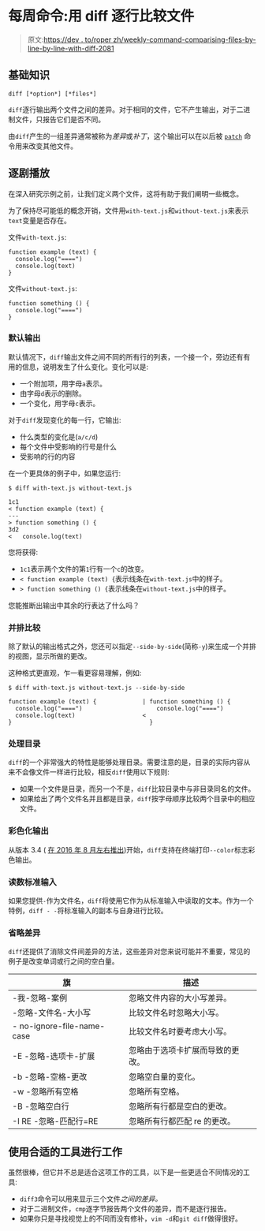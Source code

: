 # 每周命令:用 diff 逐行比较文件

> 原文:[https://dev . to/roper zh/weekly-command-comparising-files-by-line-by-line-with-diff-2081](https://dev.to/roperzh/weekly-command-comparing-files-line-by-line-with-diff-2081)

## 基础知识

```
diff [*option*] [*files*]
```

`diff`逐行输出两个文件之间的差异。对于相同的文件，它不产生输出，对于二进制文件，只报告它们是否不同。

由`diff`产生的一组差异通常被称为*差异*或*补丁*，这个输出可以在以后被 [`patch`](http://pubs.opengroup.org/onlinepubs/9699919799/utilities/patch.html) 命令用来改变其他文件。

## 逐剧播放

在深入研究示例之前，让我们定义两个文件，这将有助于我们阐明一些概念。

为了保持尽可能低的概念开销，文件用`with-text.js`和`without-text.js`来表示`text`变量是否存在。

文件`with-text.js`:

```
function example (text) {
  console.log("====")
  console.log(text)
} 
```

文件`without-text.js`:

```
function something () {
  console.log("====")
} 
```

### 默认输出

默认情况下，`diff`输出文件之间不同的所有行的列表，一个接一个，旁边还有有用的信息，说明发生了什么变化。变化可以是:

*   一个附加项，用字母`a`表示。
*   由字母`d`表示的删除。
*   一个变化，用字母`c`表示。

对于`diff`发现变化的每一行，它输出:

*   什么类型的变化是(`a/c/d`)
*   每个文件中受影响的行号是什么
*   受影响的行的内容

在一个更具体的例子中，如果您运行:

```
$ diff with-text.js without-text.js

1c1
< function example (text) {
---
> function something () {
3d2
<   console.log(text) 
```

您将获得:

*   `1c1`表示两个文件的第`1`行有一个`c`的改变。
*   `< function example (text) {`表示线条在`with-text.js`中的样子。
*   `> function something () {`表示线条在`without-text.js`中的样子。

您能推断出输出中其余的行表达了什么吗？

### 并排比较

除了默认的输出格式之外，您还可以指定`--side-by-side`(简称`-y`)来生成一个并排的视图，显示所做的更改。

这种格式更直观，乍一看更容易理解，例如:

```
$ diff with-text.js without-text.js --side-by-side

function example (text) {             | function something () {
  console.log("====")                     console.log("====")
  console.log(text)                   <
}                                       } 
```

### 处理目录

`diff`的一个非常强大的特性是能够处理目录。需要注意的是，目录的实际内容从来不会像文件一样进行比较，相反`diff`使用以下规则:

*   如果一个文件是目录，而另一个不是，`diff`比较目录中与非目录同名的文件。
*   如果给出了两个文件名并且都是目录，`diff`按字母顺序比较两个目录中的相应文件。

### 彩色化输出

从版本 3.4 ( [在 2016 年 8 月左右推出](https://savannah.gnu.org/forum/forum.php?forum_id=8639))开始，`diff`支持在终端打印`--color`标志彩色输出。

### 读数标准输入

如果您提供`-`作为文件名，`diff`将使用它作为从标准输入中读取的文本。作为一个特例，`diff - -`将标准输入的副本与自身进行比较。

### 省略差异

`diff`还提供了消除文件间差异的方法，这些差异对您来说可能并不重要，常见的例子是改变单词或行之间的空白量。

| 旗 | 描述 |
| --- | --- |
| -我-忽略-案例 | 忽略文件内容的大小写差异。 |
| -忽略-文件名-大小写 | 比较文件名时忽略大小写。 |
| - no-ignore-file-name-case | 比较文件名时要考虑大小写。 |
| -E -忽略-选项卡-扩展 | 忽略由于选项卡扩展而导致的更改。 |
| -b -忽略-空格-更改 | 忽略空白量的变化。 |
| -w -忽略所有空格 | 忽略所有空格。 |
| -B -忽略空白行 | 忽略所有行都是空白的更改。 |
| -I RE -忽略-匹配行=RE | 忽略所有行都匹配 re 的更改。 |

## 使用合适的工具进行工作

虽然很棒，但它并不总是适合这项工作的工具，以下是一些更适合不同情况的工具:

*   `diff3`命令可以用来显示三个文件*之间的差异。*
*   对于二进制文件，`cmp`逐字节报告两个文件的差异，而不是逐行报告。
*   如果你只是寻找视觉上的不同而没有修补，`vim -d`和`git diff`做得很好。